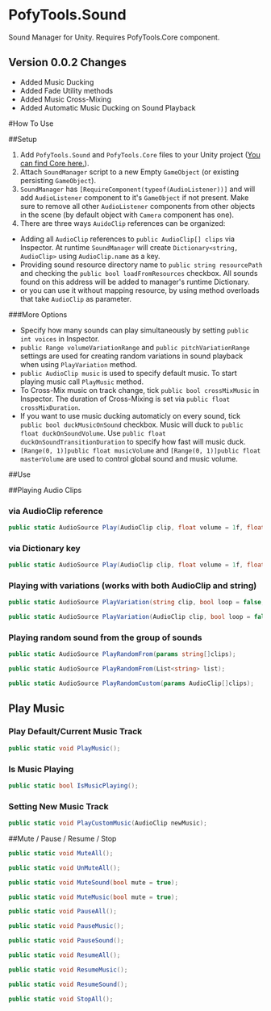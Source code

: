 # PofyTools.Sound
Sound Manager for Unity. Requires PofyTools.Core component.

## Version 0.0.2 Changes
- Added Music Ducking
- Added Fade Utility methods
- Added Music Cross-Mixing
- Added Automatic Music Ducking on Sound Playback

#How To Use

##Setup
1. Add `PofyTools.Sound` and `PofyTools.Core` files to your Unity project ([You can find Core here.](https://github.com/PofyTeam/PofyTools.Core "PofyTools.Core")).
2. Attach `SoundManager` script to a new Empty `GameObject` (or existing persisting `GameObject`).
3. `SoundManager` has `[RequireComponent(typeof(AudioListener))]` and will add `AudioListener` component to it's `GameObject` if not present.
Make sure to remove all other `AudioListener` components from other objects in the scene (by default object with `Camera` component has one). 
4. There are three ways `AuidoClip` references can be organized:
* Adding all `AudioClip` references to `public AudioClip[] clips` via Inspector. At runtime `SoundManager` will create `Dictionary<string, AudioClip>` using `AudioClip.name` as a key.
* Providing sound resource directory name to `public string resourcePath` and checking the `public bool loadFromResources` checkbox. All sounds found on this address will be added to manager's runtime Dictionary.
* or you can use it without mapping resource, by using method overloads that take `AudioClip` as parameter.

###More Options
- Specify how many sounds can play simultaneously by setting `public int voices` in Inspector.
- `public Range volumeVariationRange` and `public pitchVariationRange` settings are used for creating random variations in sound playback when using `PlayVariation` method.
- `public AudioClip music` is used to specify default music. To start playing music call `PlayMusic` method.
- To Cross-Mix music on track change, tick `public bool crossMixMusic` in Inspector. The duration of Cross-Mixing is set via `public float crossMixDuration`.
- If you want to use music ducking automaticly on every sound, tick `public bool duckMusicOnSound` checkbox.
Music will duck to `public float duckOnSoundVolume`. Use `public float duckOnSoundTransitionDuration` to specify how fast will music duck.
- `[Range(0, 1)]public float musicVolume` and `[Range(0, 1)]public float masterVolume` are used to control global sound and music volume.


##Use

##Playing Audio Clips

### via AudioClip reference
```c#
public static AudioSource Play(AudioClip clip, float volume = 1f, float pitch = 1f, bool loop = false, bool lowPriority = false);
```

### via Dictionary key
```c#
public static AudioSource Play(AudioClip clip, float volume = 1f, float pitch = 1f, bool loop = false, bool lowPriority = false);
```

### Playing with variations (works with both AudioClip and string)
```c#
public static AudioSource PlayVariation(string clip, bool loop = false, bool lowPriority = false);

public static AudioSource PlayVariation(AudioClip clip, bool loop = false, bool lowPriority = false);
```

### Playing random sound from the group of sounds
```c#
public static AudioSource PlayRandomFrom(params string[]clips);

public static AudioSource PlayRandomFrom(List<string> list);

public static AudioSource PlayRandomCustom(params AudioClip[]clips);
```

## Play Music

### Play Default/Current Music Track
```c#
public static void PlayMusic();
```

### Is Music Playing
```c#
public static bool IsMusicPlaying();
```

### Setting New Music Track
```c#
public static void PlayCustomMusic(AudioClip newMusic);
```

##Mute / Pause / Resume / Stop
```c#
public static void MuteAll();

public static void UnMuteAll();

public static void MuteSound(bool mute = true);

public static void MuteMusic(bool mute = true);

public static void PauseAll();

public static void PauseMusic();

public static void PauseSound();

public static void ResumeAll();

public static void ResumeMusic();

public static void ResumeSound();

public static void StopAll();
```